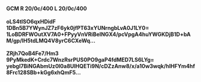 #### GCM R 20/0c/400 L 20/0c/400
**oLS4tISO6qxHDidF**<br/>**1DBn5B7YWynJZ7zF6yk0jfPT63xYUNrngbLvA0J1LY0=**<br/>**1LoBDRFWOutXV7A0+FPyyVnVRiBeINGX4/pcVpgA4huYWGKDjB1D+bAM/gp/IH5tdLMQ4V8yrC6CXeWq...**<br/><br/>
**ZRjh7QoB4Fe7/Hm3**<br/>**9PyMkedK+Crdc7WnzRsrPUS0PO9gaP4fdMED7LS6LYg=**<br/>**yebgI7BiNGAbmUz0l0a8UlHQETi9N/cDZzAnw8/x/a10w3wqk/hIHFYm4hf8Frc128SBb+kGg6xhQmF5...**
